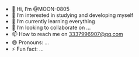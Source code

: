 - 👋 Hi, I’m @MOON-0805
- 👀 I’m interested in studying and developing myself
- 🌱 I’m currently learning everything
- 💞️ I’m looking to collaborate on ...
- 📫 How to reach me on 3337996907@qq.com
- 😄 Pronouns: ...
- ⚡ Fun fact: ...

<!---
MOON-0805/MOON-0805 is a ✨ special ✨ repository because its `README.md` (this file) appears on your GitHub profile.
You can click the Preview link to take a look at your changes.
--->
